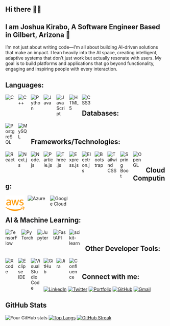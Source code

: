 ## Hi there 👋🏽

## I am Joshua Kirabo, A Software Engineer Based in Gilbert, Arizona 🌵

I’m not just about writing code—I’m all about building AI-driven solutions that make an impact. I lean heavily into the AI space, creating intelligent, adaptive systems that don’t just work but actually resonate with users. My goal is to build platforms and applications that go beyond functionality, engaging and inspiring people with every interaction.

## Languages:

<img align="left" alt="C" width="30px" style="padding-right:10px;" src="https://cdn.jsdelivr.net/gh/devicons/devicon/icons/c/c-original.svg" />
<img align="left" alt="C++" width="30px" style="padding-right:10px;" src="https://cdn.jsdelivr.net/gh/devicons/devicon/icons/cplusplus/cplusplus-original.svg" />
<img align="left" alt="Python" width="30px" style="padding-right:10px;" src="https://cdn.jsdelivr.net/gh/devicons/devicon/icons/python/python-original.svg" />
<img align="left" alt="Java" width="30px" style="padding-right:10px;" src="https://cdn.jsdelivr.net/gh/devicons/devicon/icons/java/java-original.svg" />
<img align="left" alt="JavaScript" width="30px" style="padding-right:10px;" src="https://cdn.jsdelivr.net/gh/devicons/devicon/icons/javascript/javascript-original.svg" />
<img align="left" alt="HTML5" width="30px" style="padding-right:10px;" src="https://cdn.jsdelivr.net/gh/devicons/devicon/icons/html5/html5-original.svg" />
<img align="left" alt="CSS3" width="30px" style="padding-right:10px;" src="https://cdn.jsdelivr.net/gh/devicons/devicon/icons/css3/css3-original.svg" />
<br/>

## Databases:
<img align="left" alt="PostgreSQL" width="30px" style="padding-right:10px;" src="https://cdn.jsdelivr.net/gh/devicons/devicon/icons/postgresql/postgresql-original.svg" />
<img align="left" alt="MySQL" width="30px" style="padding-right:10px;" src="https://cdn.jsdelivr.net/gh/devicons/devicon/icons/mysql/mysql-original.svg" />
<br/>

## Frameworks/Technologies:
<img align="left" alt="React" width="30px" style="padding-right:10px;" src="https://cdn.jsdelivr.net/gh/devicons/devicon/icons/react/react-original.svg" />
<img align="left" alt="Next.js" width="30px" style="padding-right:10px;" src="https://cdn.jsdelivr.net/gh/devicons/devicon/icons/nextjs/nextjs-original.svg" />
<img align="left" alt="Node.js" width="30px" style="padding-right:10px;" src="https://cdn.jsdelivr.net/gh/devicons/devicon/icons/nodejs/nodejs-original.svg" />
<img align="left" alt="Particle.js" width="30px" style="padding-right:10px;" src="https://raw.githubusercontent.com/VincentGarreau/particles.js/master/demo/img/logo.png" />
<img align="left" alt="Three.js" width="30px" style="padding-right:10px;" src="https://upload.wikimedia.org/wikipedia/commons/3/3f/Three.js_Icon.svg" />
<img align="left" alt="Express.js" width="30px" style="padding-right:10px;" src="https://cdn.jsdelivr.net/gh/devicons/devicon/icons/express/express-original.svg" />
<img align="left" alt="Electron.js" width="30px" style="padding-right:10px;" src="https://cdn.jsdelivr.net/gh/devicons/devicon/icons/electron/electron-original.svg" />
<img align="left" alt="Bootstrap" width="30px" style="padding-right:10px;" src="https://cdn.jsdelivr.net/gh/devicons/devicon/icons/bootstrap/bootstrap-original.svg" />
<img align="left" alt="Tailwind CSS" width="30px" style="padding-right:10px;" src="https://cdn.jsdelivr.net/gh/devicons/devicon/icons/tailwindcss/tailwindcss-original.svg" />
<img align="left" alt="Spring Boot" width="30px" style="padding-right:10px;" src="https://cdn.jsdelivr.net/gh/devicons/devicon/icons/spring/spring-original.svg" />
<img align="left" alt="OpenGL" width="30px" style="padding-right:10px;" src="https://cdn.jsdelivr.net/gh/devicons/devicon/icons/opengl/opengl-original.svg" />
<br/>

## Cloud Computing:
<img align="left" alt="AWS" width="60px" style="padding-right:10px;" src="https://github.com/devicons/devicon/blob/v2.16.0/icons/amazonwebservices/amazonwebservices-plain-wordmark.svg" />
<img align="left" alt="Azure" width="60px" style="padding-right:10px;" src="https://cdn.jsdelivr.net/gh/devicons/devicon/icons/azure/azure-original.svg" />
<img align="left" alt="Google Cloud" width="60px" style="padding-right:10px;" src="https://cdn.jsdelivr.net/gh/devicons/devicon/icons/googlecloud/googlecloud-original.svg" />
<br/>
<br/>

## AI & Machine Learning:
<img align="left" alt="TensorFlow" width="40px" style="padding-right:10px;" src="https://cdn.jsdelivr.net/gh/devicons/devicon/icons/tensorflow/tensorflow-original.svg" />
<img align="left" alt="PyTorch" width="40px" style="padding-right:10px;" src="https://cdn.jsdelivr.net/gh/devicons/devicon/icons/pytorch/pytorch-original.svg" />
<img align="left" alt="Jupyter" width="40px" style="padding-right:10px;" src="https://cdn.jsdelivr.net/gh/devicons/devicon/icons/jupyter/jupyter-original.svg" />
<img align="left" alt="FastAPI" width="40px" style="padding-right:10px;" src="https://cdn.jsdelivr.net/gh/devicons/devicon/icons/fastapi/fastapi-original.svg" />
<img align="left" alt="scikit-learn" width="40px" style="padding-right:10px;" src="https://cdn.jsdelivr.net/gh/devicons/devicon/icons/scikitlearn/scikitlearn-original.svg" />
<br/>

## Other Developer Tools:
<img align="left" alt="Xcode" width="30px" style="padding-right:10px;" src="https://cdn.jsdelivr.net/gh/devicons/devicon/icons/xcode/xcode-original.svg" />
<img align="left" alt="Eclipse IDE" width="30px" style="padding-right:10px;" src="https://cdn.jsdelivr.net/gh/devicons/devicon/icons/eclipse/eclipse-original.svg" />
<img align="left" alt="Visual Studio Code" width="30px" style="padding-right:10px;" src="https://cdn.jsdelivr.net/gh/devicons/devicon/icons/vscode/vscode-original.svg" />
<img align="left" alt="GitHub" width="30px" style="padding-right:10px;" src="https://cdn.jsdelivr.net/gh/devicons/devicon/icons/github/github-original.svg" />
<img align="left" alt="Jira" width="30px" style="padding-right:10px;" src="https://cdn.jsdelivr.net/gh/devicons/devicon/icons/jira/jira-original.svg" />
<img align="left" alt="Confluence" width="30px" style="padding-right:10px;" src="https://cdn.jsdelivr.net/gh/devicons/devicon/icons/confluence/confluence-original.svg" />
<br/>

## Connect with me:

[![LinkedIn](https://img.shields.io/badge/LinkedIn-0077B5?style=for-the-badge&logo=linkedin&logoColor=white)](https://www.linkedin.com/in/joshua-kisaku-kirabo/)
[![Twitter](https://img.shields.io/badge/Twitter-1DA1F2?style=for-the-badge&logo=twitter&logoColor=white)]()
[![Portfolio](https://img.shields.io/badge/Portfolio-0A0A0A?style=for-the-badge)]()
[![GitHub](https://img.shields.io/badge/GitHub-100000?style=for-the-badge&logo=github&logoColor=white)](https://github.com/JoshuaKirabo)
[![Gmail](https://img.shields.io/badge/Gmail-D14836?style=for-the-badge&logo=gmail&logoColor=white)](mailto:joshuak2001@gmail.com)




## GitHub Stats

![Your GitHub stats](https://github-readme-stats.vercel.app/api?username=JoshuaKirabo&show_icons=true)
[![Top Langs](https://github-readme-stats.vercel.app/api/top-langs/?username=JoshuaKirabo&layout=compact)](https://github.com/anuraghazra/github-readme-stats)
[![GitHub Streak](http://github-readme-streak-stats.herokuapp.com?user=JoshuaKirabo&theme=dark&background=000000)](https://git.io/streak-stats)


